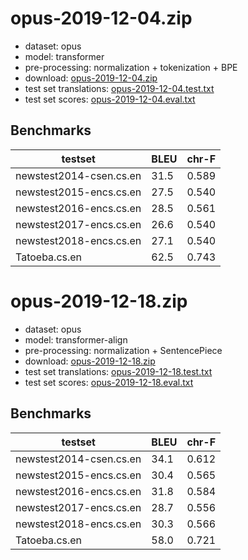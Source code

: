 # opus-2019-12-04.zip

* dataset: opus
* model: transformer
* pre-processing: normalization + tokenization + BPE
* download: [opus-2019-12-04.zip](https://object.pouta.csc.fi/OPUS-MT-models/cs-en/opus-2019-12-04.zip)
* test set translations: [opus-2019-12-04.test.txt](https://object.pouta.csc.fi/OPUS-MT-models/cs-en/opus-2019-12-04.test.txt)
* test set scores: [opus-2019-12-04.eval.txt](https://object.pouta.csc.fi/OPUS-MT-models/cs-en/opus-2019-12-04.eval.txt)

## Benchmarks

| testset               | BLEU  | chr-F |
|-----------------------|-------|-------|
| newstest2014-csen.cs.en 	| 31.5 	| 0.589 |
| newstest2015-encs.cs.en 	| 27.5 	| 0.540 |
| newstest2016-encs.cs.en 	| 28.5 	| 0.561 |
| newstest2017-encs.cs.en 	| 26.6 	| 0.540 |
| newstest2018-encs.cs.en 	| 27.1 	| 0.540 |
| Tatoeba.cs.en 	| 62.5 	| 0.743 |

# opus-2019-12-18.zip

* dataset: opus
* model: transformer-align
* pre-processing: normalization + SentencePiece
* download: [opus-2019-12-18.zip](https://object.pouta.csc.fi/OPUS-MT-models/cs-en/opus-2019-12-18.zip)
* test set translations: [opus-2019-12-18.test.txt](https://object.pouta.csc.fi/OPUS-MT-models/cs-en/opus-2019-12-18.test.txt)
* test set scores: [opus-2019-12-18.eval.txt](https://object.pouta.csc.fi/OPUS-MT-models/cs-en/opus-2019-12-18.eval.txt)

## Benchmarks

| testset               | BLEU  | chr-F |
|-----------------------|-------|-------|
| newstest2014-csen.cs.en 	| 34.1 	| 0.612 |
| newstest2015-encs.cs.en 	| 30.4 	| 0.565 |
| newstest2016-encs.cs.en 	| 31.8 	| 0.584 |
| newstest2017-encs.cs.en 	| 28.7 	| 0.556 |
| newstest2018-encs.cs.en 	| 30.3 	| 0.566 |
| Tatoeba.cs.en 	| 58.0 	| 0.721 |

